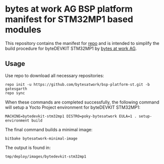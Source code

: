 # bytes at work AG BSP platform manifest for STM32MP1 based modules

This repository contains the manifest for [repo](https://source.android.com/setup/develop/repo) and is intended to
simplify the build procedure for byteDEVKIT STM32MP1 by [bytes at work AG](https://www.bytesatwork.io).

## Usage

Use repo to download all necessary repositories:

	repo init -u https://github.com/bytesatwork/bsp-platform-st.git -b gatesgarth
	repo sync

When these commands are completed successfully, the following command will setup a
Yocto Project environment for byteDEVKIT STM32MP1:

	MACHINE=bytedevkit-stm32mp1 DISTRO=poky-bytesatwork EULA=1 . setup-environment build

The final command builds a minimal image:

	bitbake bytesatwork-minimal-image

The output is found in:

	tmp/deploy/images/bytedevkit-stm32mp1
